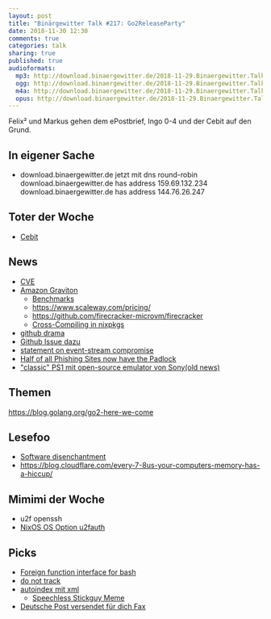 ```yaml
---
layout: post
title: "Binärgewitter Talk #217: Go2ReleaseParty"
date: 2018-11-30 12:30
comments: true
categories: talk
sharing: true
published: true
audioformats:
  mp3: http://download.binaergewitter.de/2018-11-29.Binaergewitter.Talk.217.mp3
  ogg: http://download.binaergewitter.de/2018-11-29.Binaergewitter.Talk.217.ogg
  m4a: http://download.binaergewitter.de/2018-11-29.Binaergewitter.Talk.217.m4a
  opus: http://download.binaergewitter.de/2018-11-29.Binaergewitter.Talk.217.opus
---
```

Felix² und Markus gehen dem ePostbrief, Ingo 0-4 und der Cebit auf den Grund.

## In eigener Sache
* download.binaergewitter.de jetzt mit dns round-robin
download.binaergewitter.de has address 159.69.132.234
download.binaergewitter.de has address 144.76.26.247


## Toter der Woche
- [ Cebit ](https://www.heise.de/newsticker/meldung/Aus-fuer-die-Cebit-Die-IT-Messe-wird-eingestellt-4234310.html )


## News

- [CVE ]( https://t.co/9VMNDcLslc )
- [Amazon Graviton]( https://www.computerbase.de/2018-11/aws-amazon-cloud-server-arm-cpu-graviton/ )
  * [Benchmarks]( https://www.phoronix.com/scan.php?page=article&item=ec2-graviton-performance )
  * https://www.scaleway.com/pricing/
  * https://github.com/firecracker-microvm/firecracker
  * [Cross-Compiling in nixpkgs]( https://matthewbauer.us/blog/beginners-guide-to-cross.html )
- [github drama]( https://github.com/nikolas/github-drama )
 - [Github Issue dazu]( https://github.com/dominictarr/event-stream/issues/116 )
- [statement on event-stream compromise]( https://gist.github.com/dominictarr/9fd9c1024c94592bc7268d36b8d83b3a )
- [Half of all Phishing Sites now have the Padlock]( https://krebsonsecurity.com/2018/11/half-of-all-phishing-sites-now-have-the-padlock/ )
- ["classic" PS1 mit open-source emulator von Sony(old news)]( https://arstechnica.com/?p=1409211 )

## Themen
https://blog.golang.org/go2-here-we-come

## Lesefoo
- [Software disenchantment]( http://tonsky.me/blog/disenchantment/ )
- https://blog.cloudflare.com/every-7-8us-your-computers-memory-has-a-hiccup/


## Mimimi der Woche
-  u2f openssh
  - [NixOS OS Option u2fauth]( https://nixos.org/nixos/options.html#u2fauth )

## Picks
- [Foreign function interface for bash]( https://github.com/taviso/ctypes.sh#here-is-what-people-have-been-saying-about-ctypessh ) 
- [do not track]( http://donottrack-doc.com/ )
- [autoindex mit xml]( https://serverfault.com/questions/312796/custom-autoindex-pages-with-nginx )
  - [Speechless Stickguy Meme]( https://i.imgur.com/YAGpXPd.png )
- [Deutsche Post versendet für dich Fax]( https://www.deutschepost.de/de/e/epost/privatkunden/kostenlos-faxe-versenden-und-empfangen.html )



